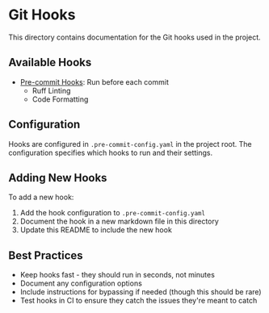 # Git Hooks

This directory contains documentation for the Git hooks used in the project.

## Available Hooks

- [Pre-commit Hooks](./pre-commit.md): Run before each commit
  - Ruff Linting
  - Code Formatting

## Configuration

Hooks are configured in `.pre-commit-config.yaml` in the project root. The configuration specifies which hooks to run and their settings.

## Adding New Hooks

To add a new hook:

1. Add the hook configuration to `.pre-commit-config.yaml`
2. Document the hook in a new markdown file in this directory
3. Update this README to include the new hook

## Best Practices

- Keep hooks fast - they should run in seconds, not minutes
- Document any configuration options
- Include instructions for bypassing if needed (though this should be rare)
- Test hooks in CI to ensure they catch the issues they're meant to catch
